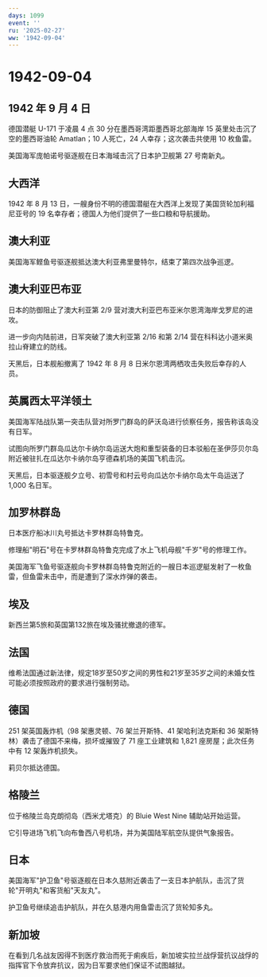 ```yaml
---
days: 1099
event: ''
ru: '2025-02-27'
ww: '1942-09-04'
---
```


# 1942-09-04

## 1942 年 9 月 4 日

德国潜艇 U-171 于凌晨 4 点 30 分在墨西哥湾距墨西哥北部海岸 15
英里处击沉了空的墨西哥油轮 Amatlan；10 人死亡，24 人幸存；这次袭击共使用
10 枚鱼雷。

美国海军庞帕诺号驱逐舰在日本海域击沉了日本护卫舰第 27 号南新丸。

## 大西洋

1942 年 8 月 13
日，一艘身份不明的德国潜艇在大西洋上发现了美国货轮加利福尼亚号的 19
名幸存者；德国人为他们提供了一些口粮和导航援助。

## 澳大利亚

美国海军鲣鱼号驱逐舰抵达澳大利亚弗里曼特尔，结束了第四次战争巡逻。

## 澳大利亚巴布亚

日本的防御阻止了澳大利亚第 2/9
营对澳大利亚巴布亚米尔恩湾海岸戈罗尼的进攻。

进一步向内陆前进，日军突破了澳大利亚第 2/16 和第 2/14
营在科科达小道米奥拉山脊建立的防线。

天黑后，日本舰船撤离了 1942 年 8 月 8
日米尔恩湾两栖攻击失败后幸存的人员。

## 英属西太平洋领土

美国海军陆战队第一突击队营对所罗门群岛的萨沃岛进行侦察任务，报告称该岛没有日军。

试图向所罗门群岛瓜达尔卡纳尔岛运送大炮和重型装备的日本驳船在圣伊莎贝尔岛附近被驻扎在瓜达尔卡纳尔岛亨德森机场的美国飞机击沉。

天黑后，日本驱逐舰夕立号、初雪号和村云号向瓜达尔卡纳尔岛太午岛运送了
1,000 名日军。

## 加罗林群岛

日本医疗船冰川丸号抵达卡罗林群岛特鲁克。

修理船"明石"号在卡罗林群岛特鲁克完成了水上飞机母舰"千岁"号的修理工作。

美国海军飞鱼号驱逐舰向卡罗林群岛特鲁克附近的一艘日本巡逻艇发射了一枚鱼雷，但鱼雷未击中，而是遭到了深水炸弹的袭击。

## 埃及

新西兰第5旅和英国第132旅在埃及骚扰撤退的德军。

## 法国

维希法国通过新法律，规定18岁至50岁之间的男性和21岁至35岁之间的未婚女性可能必须按照政府的要求进行强制劳动。

## 德国

251 架英国轰炸机（98 架惠灵顿、76 架兰开斯特、41 架哈利法克斯和 36
架斯特林）袭击了德国不来梅，损坏或摧毁了 71 座工业建筑和 1,821
座房屋；此次任务中有 12 架轰炸机损失。

莉贝尔抵达德国。

## 格陵兰

位于格陵兰岛克朗彻岛（西米尤塔克）的 Bluie West Nine 辅助站开始运营。

它引导进场飞机飞向布鲁西八号机场，并为美国陆军航空队提供气象报告。

## 日本

美国海军"护卫鱼"号驱逐舰在日本久慈附近袭击了一支日本护航队，击沉了货轮"开明丸"和客货船"天友丸"。

护卫鱼号继续追击护航队，并在久慈港内用鱼雷击沉了货轮知多丸。

## 新加坡

在看到几名战友因得不到医疗救治而死于痢疾后，新加坡实拉兰战俘营抗议战俘的指挥官下令放弃抗议，因为日军要求他们保证不试图越狱。